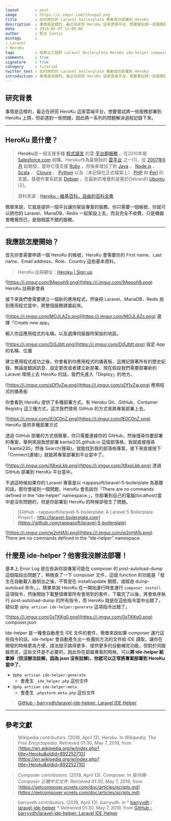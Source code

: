```yaml
---
layout       : post
image        : https://i.imgur.com/1XvupoJ.png
title        : 如何將你的 Laravel boilerplate 專案成功部署到 HeroKu
description  : 事情是這樣的，最近在研究 HeroKu 這家雲端平台，想要嘗試將一些服務部署到 HeroKu 上頭，但卻遇到一些問題，因此將一系列的問題解決過程記錄下來 ...
date         : 2019-05-07 12:00:00
author       : 乾太 kantai
mintags      :
- Laravel
- HeroKu
tags         : 純靠北工程師 Laravel Boilerplate HeroKu ide-helper composer
comments     : true
signature    : true
category     : tutorial
twitter_text : 如何將你的 Laravel boilerplate 專案成功部署到 HeroKu
introduction : 事情是這樣的，最近在研究 HeroKu 這家雲端平台，想要嘗試將一些服務部署到 HeroKu 上頭，但卻遇到一些問題，因此將一系列的問題解決過程記錄下來 ...
---
```


## 研究背景

事情是這樣的，最近在研究 HeroKu 這家雲端平台，想要嘗試將一些服務部署到 HeroKu 上頭，但卻遇到一些問題，因此將一系列的問題解決過程記錄下來。

---

## HeroKu 是什麼？

> **Heroku**是一個支援多種 [程式語言](https://zh.wikipedia.org/wiki/%E7%BC%96%E7%A8%8B%E8%AF%AD%E8%A8%80) 的雲 [平台即服務](https://zh.wikipedia.org/wiki/%E5%B9%B3%E5%8F%B0%E5%8D%B3%E6%9C%8D%E5%8A%A1) 。在2010年被 [Salesforce.com](https://zh.wikipedia.org/wiki/Salesforce.com) 收購。Heroku作為最開始的 [雲平台](https://zh.wikipedia.org/wiki/%E4%BA%91%E7%AB%AF%E8%AE%A1%E7%AE%97) 之一[1]，從 [2007年6月](https://zh.wikipedia.org/wiki/2007%E5%B9%B46%E6%9C%88) 起開發，當時它僅支援 [Ruby](https://zh.wikipedia.org/wiki/Ruby) ，但後來增加了對 [Java](https://zh.wikipedia.org/wiki/Java) 、 [Node.js](https://zh.wikipedia.org/wiki/Node.js) 、 [Scala](https://zh.wikipedia.org/wiki/Scala) 、 [Clojure](https://zh.wikipedia.org/wiki/Clojure) 、 [Python](https://zh.wikipedia.org/wiki/Python) 以及（未記錄在正式檔案上） [PHP](https://zh.wikipedia.org/wiki/PHP) 和 [Perl](https://zh.wikipedia.org/wiki/Perl) 的支援。基礎作業系統是 [Debian](https://zh.wikipedia.org/wiki/Debian) ，在最新的堆疊則是基於Debian的 [Ubuntu](https://zh.wikipedia.org/wiki/Ubuntu) [2]。
> 
> 資料來源：[Heroku - 維基百科，自由的百科全書](https://zh.wikipedia.org/wiki/Heroku)

簡單來說，它就是提供一個平台讓你架設專案的服務，你只需要一個帳號，你就可以將你的 Laravel、MariaDB、Redis 一起架設上去，而且完全不收費，只是機器會睡覺而已，是個相當不錯的服務。

---

## 我應該怎麼開始？

首先你會需要申請一個 HeroKu 的帳號，HeroKu 會需要你的 First name、Last name、Email address、Role、Country 這些基本資料。

> HeroKu 註冊網址：[Heroku | Sign up](https://signup.heroku.com/login)

![https://i.imgur.com/9Aeooh9.png](https://i.imgur.com/9Aeooh9.png)
HeroKu 註冊新會員

接下來我們會需要建立一個新的應用程式，然後把 Laravel、MariaDB、Redis 放到應用程式當中，將整個服務建置起來。

![https://i.imgur.com/MOJLAZs.png](https://i.imgur.com/MOJLAZs.png)
選擇「Create new app」

輸入你這應用程式的名稱，以及選擇伺服器所架設的地區。

![https://i.imgur.com/DiSJbtt.png](https://i.imgur.com/DiSJbtt.png)
設定 App 的名稱、位置

建立應用程式成功之後，你會看到你應用程式的儀表板，這裡記錄著所有的歷史紀錄，無論是錯誤訊息、設定更改或者建立新部署，現在假設我們需要部署新的 Laravel 環境上去 HeroKu 的話，我們先進入「Deploy」的地方。

![https://i.imgur.com/xDf1vZw.png](https://i.imgur.com/xDf1vZw.png)
應用程式的儀表板

你會看到 HeroKu 提供了多種部署方式，有 Heroku Git、GitHub、Container Registry 這三種方式，這次我們使用 GitHub 的方式來將專案部署上去。

![https://i.imgur.com/lE0C0nZ.png](https://i.imgur.com/lE0C0nZ.png)
HeroKu 提供多種部署方式

透過 GitHub 部署的方式很簡單，你只需要連接你的 GitHub，然後搜尋你要部署的專案，舉例來說我想部署 kantai235.github.io 這個部落格，我就直接搜尋「kantai235」然後 Search(搜尋)，就能找到我的部落格專案，接下來直接按下「Connect(連接)」就能將專案部署到平台當中了。

![https://i.imgur.com/X8xoLkb.png](https://i.imgur.com/X8xoLkb.png)
透過 GitHub 部署到 HeroKu 平台當中。

不過這時候如果你的 Laravel 專案是以 rrappasoft/laravel-5-boilerplate 為基礎的話，那你會碰到一個問題，HeroKu 會告訴你「There are no commands defined in the “ide-helper” namespace.」，你部署到自己的電腦(localhost)當中是沒有問題的，但是你部署到 HeroKu 的時候卻發生了問題。

> [GitHub - rappasoft/laravel-5-boilerplate: A Laravel 5 Boilerplate Project - http://laravel-boilerplate.com](https://github.com/rappasoft/laravel-5-boilerplate)

![https://i.imgur.com/w2nHA5i.png](https://i.imgur.com/w2nHA5i.png)
There are no commands defined in the “ide-helper” namespace.

## 什麼是 ide-helper？他害我沒辦法部署！
基本上 Error Log 是在告訴你說專案可能在 composer 的 post-autoload-dump 這個階段出問題了，稍微查了一下 composer 文件，這個 function 的功能是「發生在自動載入器倒出之後，不管是在 install/update 期間，或經由 dump-autoload 命令。」，簡單來說 HeroKu 在一開始運行時會運行 `composer install` 這項指令，然後開始下載整個專案所有會用到的套件，下載完了以後，將會依序執行 post-autoload-dump 的所有指令，而 HeroKu 就是在這些指令當中出錯了，疑似是 `@php artisan ide-helper:generate` 這項指令出錯了。

![https://i.imgur.com/0xTKKg0.png](https://i.imgur.com/0xTKKg0.png)
composer.json

Ide-helper 是一種會自動產生 IDE 文件的套件，簡單來說如果 composer 運行這些指令的話，ide-helper 會自動產生出一些魔術方法的文件給 IDE 讀取，讓你在開發的時候更為方便，語法提示跳得更多、提供更多的自動補完功能，但對於伺服器而言，這些文件是不必要的，因此你在部屬專案的時候，可以**將 ide-helper 給拿掉（但沒辦法註解，因為 json 沒有註解)，你就可以正常將專案部署到 HeroKu 當中了**。

- `@php artisan ide-helper:generate`
	- 會產生 `_ide_helper.php` 這份文件
- `@php artisan ide-helper:meta`
	- 會產生 `.phpstorm.meta.php` 這份文件

> [GitHub - barryvdh/laravel-ide-helper: Laravel IDE Helper](https://github.com/barryvdh/laravel-ide-helper)

---

## 參考文獻

> Wikipedia contributors. (2019, April 13). Heroku. In *Wikipedia, The Free Encyclopedia*. Retrieved 01:30, May 7, 2019, from [https://en.wikipedia.org/w/index.php?title=Heroku&oldid=892252710](https://en.wikipedia.org/w/index.php?title=Heroku&oldid=892252710) 

> Composer contributors. (2019, April 13). Composer. In *指令碼- Composer 正體中文文件*. Retrieved 01:30, May 7, 2019, from [https://getcomposer.ycnets.com/doc/articles/scripts.md](https://getcomposer.ycnets.com/doc/articles/scripts.md)

> barryvdh contributors. (2019, April 13). barryvdh. In * [barryvdh](https://github.com/barryvdh) / [laravel-ide-helper](https://github.com/barryvdh/laravel-ide-helper) *. Retrieved 01:30, May 7, 2019, from [GitHub - barryvdh/laravel-ide-helper: Laravel IDE Helper](https://github.com/barryvdh/laravel-ide-helper)